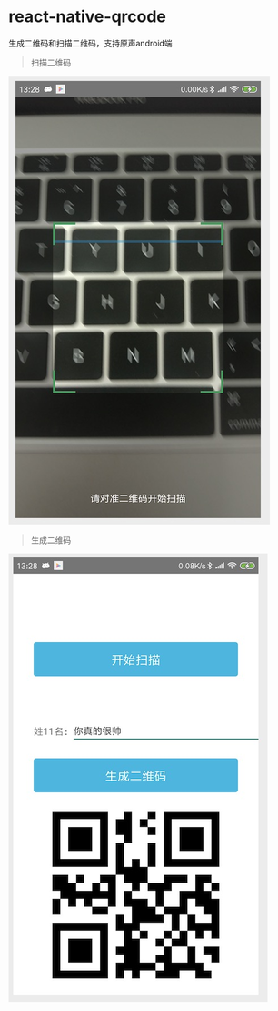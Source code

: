 # react-native-qrcode
生成二维码和扫描二维码，支持原声android端
> 扫描二维码

![image](https://github.com/fangcaiwen/react-native-qrcode/blob/master/%E6%89%AB%E6%8F%8F%E4%BA%8C%E7%BB%B4%E7%A0%81.jpg)

> 生成二维码

![image](https://github.com/fangcaiwen/react-native-qrcode/blob/master/%E7%94%9F%E6%88%90%E4%BA%8C%E7%BB%B4%E7%A0%81.jpg)
